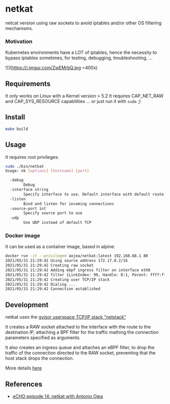 # netkat

netcat version using raw sockets to avoid iptables and/or other OS filtering mechanisms.

### Motivation

Kubernetes environments have a LOT of iptables, hence the necessity to bypass iptables sometimes, for testing, debugging, troubleshooting, ...

![](https://i.imgur.com/ZwEMrbQ.jpg =400x)

## Requirements

It only works on Linux with a Kernel version > 5.2
It requires CAP_NET_RAW and CAP_SYS_RESOURCE capabilities
... or just run it with `sudo` ;)

## Install

```sh
make build
```

## Usage

It requires root privileges:

```sh
sudo ./bin/netkat
Usage: nk [options] [hostname] [port]

  -debug
        Debug
  -interface string
        Specify interface to use. Default interface with default route
  -listen
        Bind and listen for incoming connections
  -source-port int
        Specify source port to use
  -udp
        Use UDP instead of default TCP
```

### Docker image

It can be used as a container image, based in alpine:

```sh
docker run -it --privileged aojea/netkat:latest 192.168.68.1 80
2021/05/31 21:29:42 Using source address 172.17.0.2/16
2021/05/31 21:29:42 Creating raw socket
2021/05/31 21:29:42 Adding ebpf ingress filter on interface eth0
2021/05/31 21:29:42 filter {LinkIndex: 99, Handle: 0:1, Parent: ffff:fff2, Priority: 0, Protocol: 3}
2021/05/31 21:29:42 Creating user TCP/IP stack
2021/05/31 21:29:42 Dialing ...
2021/05/31 21:29:42 Connection established
```

## Development

netkat uses the [gvisor userspace TCP/IP stack "netstack"](https://pkg.go.dev/gvisor.dev/gvisor/pkg/tcpip)

It creates a RAW socket attached to the interface with the route to the destination IP,
attaching a BPF filter for the traffic mathing the connection parameters specified as
arguments.

It also creates an ingress queue and attaches an eBPF filter, to drop the traffic of
the connection directed to the RAW socket, preventing that the host stack drops the
connection.

More details [here](development.md)

## References

- [eCHO episode 14: netkat with Antonio Ojea](https://hackmd.io/@Echo-Live/014)
